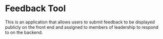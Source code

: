 # Feedback Tool

This is an application that allows users to submit feedback to be displayed publicly on the front end and assigned to members of leadership to respond to on the backend.